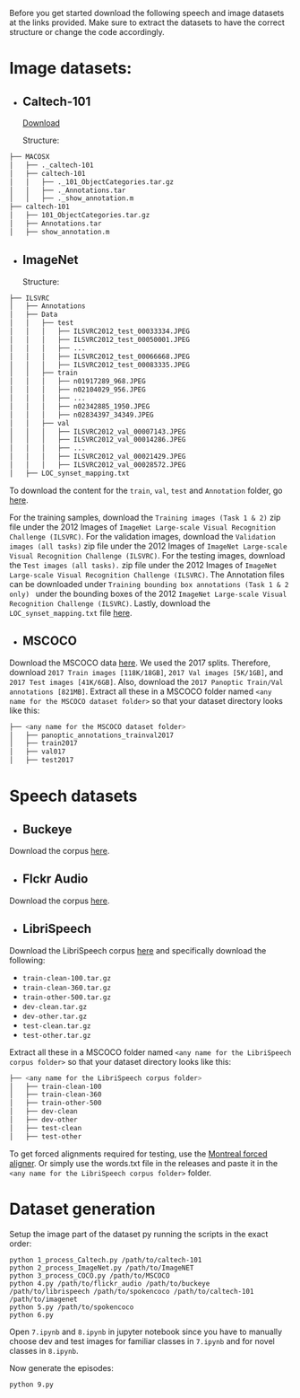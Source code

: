 Before you get started download the following speech and image datasets at the links provided. Make sure to extract the datasets to have the correct structure or change the code accordingly.

# Image datasets:
* ## Caltech-101
  
  [Download](https://data.caltech.edu/records/mzrjq-6wc02)
  
  Structure:

```bash
├── MACOSX
│   ├── ._caltech-101
│   ├── caltech-101
│   │   ├── ._101_ObjectCategories.tar.gz
│   │   ├── ._Annotations.tar
│   │   ├── ._show_annotation.m
├── caltech-101
│   ├── 101_ObjectCategories.tar.gz
│   ├── Annotations.tar
│   ├── show_annotation.m
```

* ## ImageNet
  
  Structure:

```bash
├── ILSVRC
│   ├── Annotations
│   ├── Data
│   │   ├── test 
│   │   │   ├── ILSVRC2012_test_00033334.JPEG
│   │   │   ├── ILSVRC2012_test_00050001.JPEG
│   │   │   ├── ...
│   │   │   ├── ILSVRC2012_test_00066668.JPEG
│   │   │   ├── ILSVRC2012_test_00083335.JPEG
│   │   ├── train
│   │   │   ├── n01917289_968.JPEG
│   │   │   ├── n02104029_956.JPEG
│   │   │   ├── ...
│   │   │   ├── n02342885_1950.JPEG
│   │   │   ├── n02834397_34349.JPEG 
│   │   ├── val 
│   │   │   ├── ILSVRC2012_val_00007143.JPEG
│   │   │   ├── ILSVRC2012_val_00014286.JPEG
│   │   │   ├── ...
│   │   │   ├── ILSVRC2012_val_00021429.JPEG
│   │   │   ├── ILSVRC2012_val_00028572.JPEG
│   ├── LOC_synset_mapping.txt
```
  
To download the content for the ```train```, ```val```, ```test``` and ```Annotation``` folder, go [here]([https://data.caltech.edu/records/mzrjq-6wc02](https://image-net.org/download-images.php)).
  
For the training samples, download the ```Training images (Task 1 & 2)``` zip file under the 2012 Images of ```ImageNet Large-scale Visual Recognition Challenge (ILSVRC)```.
For the validation images, download the ```Validation images (all tasks)``` zip file under the 2012 Images of ```ImageNet Large-scale Visual Recognition Challenge (ILSVRC)```.
For the testing images, download the ```Test images (all tasks).``` zip file under the 2012 Images of ```ImageNet Large-scale Visual Recognition Challenge (ILSVRC)```.
The Annotation files can be downloaded under ```Training bounding box annotations (Task 1 & 2 only) ``` under the bounding boxes of the 2012 ```ImageNet Large-scale Visual Recognition Challenge (ILSVRC)```.
Lastly, download the ```LOC_synset_mapping.txt``` file [here](https://github.com/formigone/tf-imagenet/blob/master/LOC_synset_mapping.txt).

* ## MSCOCO

Download the MSCOCO data [here](https://cocodataset.org/#download). We used the 2017 splits. Therefore, download ```2017 Train images [118K/18GB]```, ```2017 Val images [5K/1GB]```, and ```2017 Test images [41K/6GB]```. Also, download the ```2017 Panoptic Train/Val annotations [821MB]```. Extract all these in a MSCOCO folder named ```<any name for the MSCOCO dataset folder>``` so that your dataset directory looks like this:

```bash
├── <any name for the MSCOCO dataset folder>
│   ├── panoptic_annotations_trainval2017
│   ├── train2017
│   ├── val017
│   ├── test2017
```

# Speech datasets

* ## Buckeye

Download the corpus [here](https://buckeyecorpus.osu.edu/).
  
* ## Flckr Audio

Download the corpus [here](https://groups.csail.mit.edu/sls/downloads/flickraudio/).
  
* ## LibriSpeech

Download the LibriSpeech corpus [here](https://www.openslr.org/12) and specifically download the following:

- ```train-clean-100.tar.gz ``` 
- ```train-clean-360.tar.gz``` 
- ```train-other-500.tar.gz```
- ```dev-clean.tar.gz```
- ```dev-other.tar.gz```
- ```test-clean.tar.gz```
- ```test-other.tar.gz```

Extract all these in a MSCOCO folder named ```<any name for the LibriSpeech corpus folder>``` so that your dataset directory looks like this:

```bash
├── <any name for the LibriSpeech corpus folder>
│   ├── train-clean-100
│   ├── train-clean-360
│   ├── train-other-500
│   ├── dev-clean
│   ├── dev-other
│   ├── test-clean
│   ├── test-other
```
To get forced alignments required for testing, use the [Montreal forced aligner](https://montreal-forced-aligner.readthedocs.io/en/latest/). 
Or simply use the words.txt file in the releases and paste it in the ```<any name for the LibriSpeech corpus folder>``` folder.

# Dataset generation

Setup the image part of the dataset py running the scripts in the exact order:
```
python 1_process_Caltech.py /path/to/caltech-101
python 2_process_ImageNet.py /path/to/ImageNET
python 3_process_COCO.py /path/to/MSCOCO
python 4.py /path/to/flickr_audio /path/to/buckeye /path/to/librispeech /path/to/spokencoco /path/to/caltech-101 /path/to/imagenet
python 5.py /path/to/spokencoco
python 6.py 
```
Open ```7.ipynb``` and ```8.ipynb``` in jupyter notebook since you have to manually choose dev and test images for familiar classes in ```7.ipynb``` and for novel classes in ```8.ipynb```.

Now generate the episodes:
```
python 9.py
```
